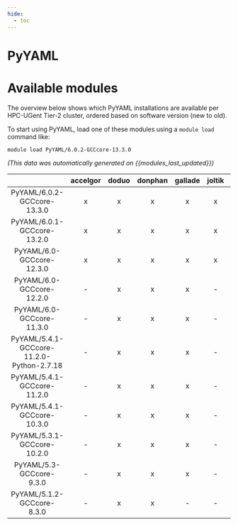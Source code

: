 ```yaml
---
hide:
  - toc
---
```


PyYAML
======

# Available modules


The overview below shows which PyYAML installations are available per HPC-UGent Tier-2 cluster, ordered based on software version (new to old).

To start using PyYAML, load one of these modules using a `module load` command like:

```shell
module load PyYAML/6.0.2-GCCcore-13.3.0
```

*(This data was automatically generated on {{modules_last_updated}})*  

| |accelgor|doduo|donphan|gallade|joltik|shinx|
| :---: | :---: | :---: | :---: | :---: | :---: | :---: |
|PyYAML/6.0.2-GCCcore-13.3.0|x|x|x|x|x|x|
|PyYAML/6.0.1-GCCcore-13.2.0|x|x|x|x|x|x|
|PyYAML/6.0-GCCcore-12.3.0|x|x|x|x|x|x|
|PyYAML/6.0-GCCcore-12.2.0|-|x|x|x|-|x|
|PyYAML/6.0-GCCcore-11.3.0|-|x|x|x|-|x|
|PyYAML/5.4.1-GCCcore-11.2.0-Python-2.7.18|-|x|x|x|-|-|
|PyYAML/5.4.1-GCCcore-11.2.0|-|x|x|x|-|-|
|PyYAML/5.4.1-GCCcore-10.3.0|-|x|x|x|-|-|
|PyYAML/5.3.1-GCCcore-10.2.0|-|x|x|x|-|-|
|PyYAML/5.3-GCCcore-9.3.0|-|x|x|x|-|-|
|PyYAML/5.1.2-GCCcore-8.3.0|-|x|x|-|-|-|
